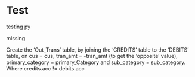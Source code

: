 # Test
testing py

missing 

Create the ‘Out_Trans’ table, by joining the ‘CREDITS’ table to the ‘DEBITS’ table, on cus = cus, tran_amt = -tran_amt (to get the ‘opposite’ value), primary_category = primary_Category and sub_category = sub_category. Where credits.acc != debits.acc
